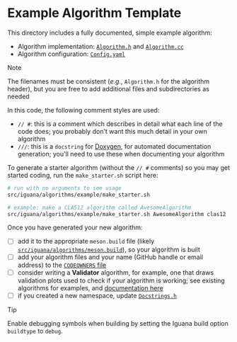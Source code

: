 # Example Algorithm Template

This directory includes a fully documented, simple example algorithm:
- Algorithm implementation: [`Algorithm.h`](Algorithm.h) and [`Algorithm.cc`](Algorithm.cc)
- Algorithm configuration: [`Config.yaml`](Config.yaml)

> [!NOTE]
> The filenames must be consistent (_e.g._, `Algorithm.h` for the algorithm header), but you are free to add additional files and subdirectories as needed

In this code, the following comment styles are used:
- `// #`: this is a comment which describes in detail what each line of the code does; you probably
  don't want this much detail in your own algorithm
- `///`: this is a `docstring` for [Doxygen](https://www.doxygen.nl/), for automated documentation generation;
  you'll need to use these when documenting your algorithm

To generate a starter algorithm (without the `// #` comments) so you may get
started coding, run the `make_starter.sh` script here:
```bash
# run with no arguments to see usage
src/iguana/algorithms/example/make_starter.sh

# example: make a CLAS12 algorithm called AwesomeAlgorithm
src/iguana/algorithms/example/make_starter.sh AwesomeAlgorithm clas12
```

Once you have generated your new algorithm:
- [ ] add it to the appropriate `meson.build` file (likely [`src/iguana/algorithms/meson.build`](../meson.build)), so your algorithm is built
- [ ] add your algorithm files and your name (GitHub handle or email address) to the [`CODEOWNERS` file](/CODEOWNERS)
- [ ] consider writing a **Validator** algorithm, for example, one that draws validation plots used to check if your algorithm is working;
      see existing algorithms for examples, and [documentation here](/doc/testing.md)
- [ ] if you created a new namespace, update [`Docstrings.h`](/src/iguana/algorithms/Docstrings.h)

> [!TIP]
> Enable debugging symbols when building by setting the Iguana build option `buildtype` to `debug`.
